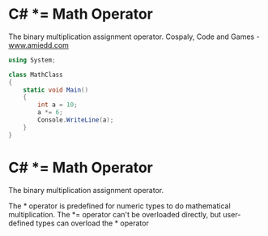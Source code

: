 # C# *= Math Operator

The binary multiplication assignment operator.
Cospaly, Code and Games - www.amiedd.com
```C# runnable
using System;

class MathClass 
{
    static void Main()
    {
        int a = 10;
        a *= 6;
        Console.WriteLine(a);
    }
}
```

# C# *= Math Operator

The binary multiplication assignment operator.

The * operator is predefined for numeric types to do mathematical multiplication.
The *= operator can't be overloaded directly, but user-defined types can overload the * operator 

